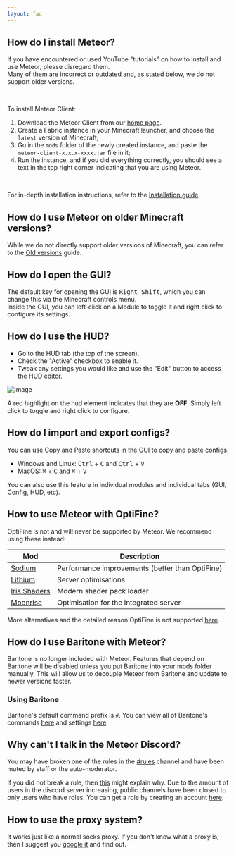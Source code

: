 ```yaml
---
layout: faq
---
```


## How do I install Meteor?

If you have encountered or used YouTube "tutorials" on how to install and use Meteor, please disregard them.  
Many of them are incorrect or outdated and, as stated below, we do not support older versions.

<br>

To install Meteor Client:

1. Download the Meteor Client from our [home page](https://meteorclient.com).
2. Create a Fabric instance in your Minecraft launcher, and choose the `latest` version of Minecraft;
3. Go in the `mods` folder of the newly created instance, and paste the `meteor-client-x.x.x-xxxx.jar` file in it;
4. Run the instance, and if you did everything correctly, you should see a text in the top right corner indicating that
   you are using Meteor.

<br>

For in-depth installation instructions, refer to the [Installation guide](https://meteorclient.com/faq/installation).

## How do I use Meteor on older Minecraft versions?

While we do not directly support older versions of Minecraft, you can refer to
the [Old versions](https://meteorclient.com/faq/old-versions) guide.

## How do I open the GUI?

The default key for opening the GUI is <kbd>Right Shift</kbd>, which you can change this via the Minecraft controls
menu.  
Inside the GUI, you can left-click on a Module to toggle it and right click to configure its settings.

## How do I use the HUD?

- Go to the HUD tab (the top of the screen).
- Check the "Active" checkbox to enable it.
- Tweak any settings you would like and use the "Edit" button to access the HUD editor.

![image](https://user-images.githubusercontent.com/52252627/181027124-4126a6c6-1608-4148-9527-d9fa93213a97.png)

A red highlight on the hud element indicates that they are **OFF**. Simply left click to toggle and right click to
configure.

## How do I import and export configs?

You can use Copy and Paste shortcuts in the GUI to copy and paste configs.

- Windows and Linux: <kbd>Ctrl</kbd> + <kbd>C</kbd> and <kbd>Ctrl</kbd> + <kbd>V</kbd>
- MacOS: <kbd>⌘</kbd> + <kbd>C</kbd> and <kbd>⌘</kbd> + <kbd>V</kbd>

You can also use this feature in individual modules and individual tabs (GUI, Config, HUD, etc).

## How to use Meteor with OptiFine?

OptiFine is not and will never be supported by Meteor. We recommend using these instead:

| Mod                                               | Description                                     |
|---------------------------------------------------|-------------------------------------------------|
| [Sodium](https://modrinth.com/mod/sodium)         | Performance improvements (better than OptiFine) |
| [Lithium](https://modrinth.com/mod/lithium)       | Server optimisations                            |
| [Iris Shaders](https://modrinth.com/mod/iris)     | Modern shader pack loader                       |
| [Moonrise](https://modrinth.com/mod/moonrise-opt) | Optimisation for the integrated server          |

More alternatives and the detailed reason OptiFine is not
supported [here](https://optifine.alternatives.lambdaurora.dev/).

## How do I use Baritone with Meteor?

Baritone is no longer included with Meteor. Features that depend on Baritone will be disabled unless you put Baritone
into your mods folder manually. This will allow us to decouple Meteor from Baritone and update to newer versions faster.

### Using Baritone

Baritone's default command prefix is `#`.
You can view all of Baritone's commands [here](https://github.com/cabaletta/baritone/blob/master/USAGE.md) and
settings [here](https://baritone.leijurv.com/baritone/api/Settings.html).

## Why can't I talk in the Meteor Discord?

You may have broken one of the rules in
the [#rules](https://discord.com/channels/689197705683140636/816501672477720626/) channel and have been muted by staff
or the auto-moderator.

If you did not break a rule,
then [this](https://discord.com/channels/689197705683140636/689198722097348624/870066829622652989) might explain why.
Due to the amount of users in the discord server increasing, public channels have been closed to only users who have
roles. You can get a role by creating an account [here](https://meteorclient.com/account).

## How to use the proxy system?

It works just like a normal socks proxy. If you don't know what a proxy is, then I suggest
you [google it](https://letmegooglethat.com/?q=proxy) and find out.
